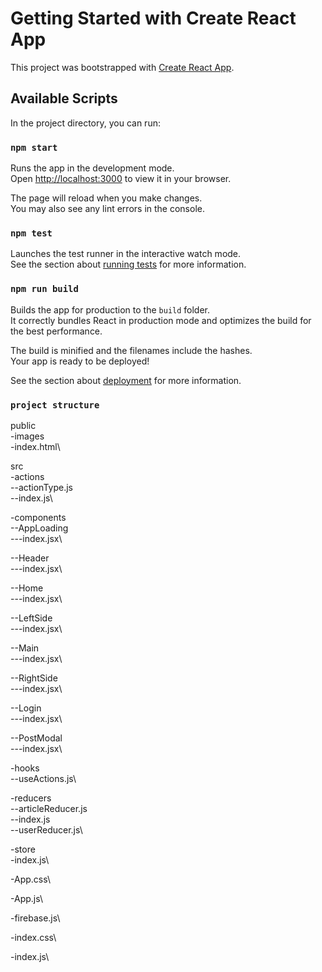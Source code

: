 # Getting Started with Create React App

This project was bootstrapped with [Create React App](https://github.com/facebook/create-react-app).

## Available Scripts

In the project directory, you can run:

### `npm start`

Runs the app in the development mode.\
Open [http://localhost:3000](http://localhost:3000) to view it in your browser.

The page will reload when you make changes.\
You may also see any lint errors in the console.

### `npm test`

Launches the test runner in the interactive watch mode.\
See the section about [running tests](https://facebook.github.io/create-react-app/docs/running-tests) for more information.

### `npm run build`

Builds the app for production to the `build` folder.\
It correctly bundles React in production mode and optimizes the build for the best performance.

The build is minified and the filenames include the hashes.\
Your app is ready to be deployed!

See the section about [deployment](https://facebook.github.io/create-react-app/docs/deployment) for more information.

### `project structure`

public\
-images\
-index.html\

src\
-actions\
--actionType.js\
--index.js\

-components\
--AppLoading\
---index.jsx\

--Header\
---index.jsx\

--Home\
---index.jsx\

--LeftSide\
---index.jsx\

--Main\
---index.jsx\

--RightSide\
---index.jsx\

--Login\
---index.jsx\

--PostModal\
---index.jsx\

-hooks\
--useActions.js\

-reducers\
--articleReducer.js\
--index.js\
--userReducer.js\

-store\
-index.js\

-App.css\

-App.js\

-firebase.js\

-index.css\

-index.js\
